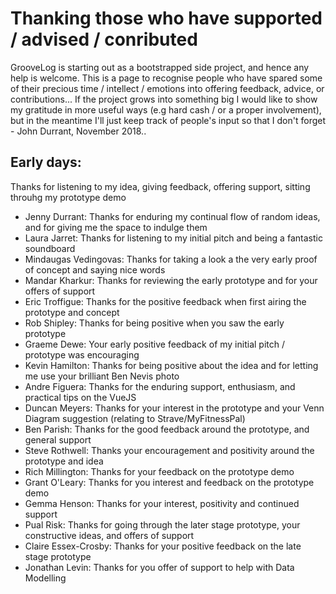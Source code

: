 # Thanking those who have supported / advised / conributed

GrooveLog is starting out as a bootstrapped side project, and hence any help is welcome. This is a page to recognise people who have spared some of their precious time / intellect / emotions into offering feedback, advice, or contributions... If the project grows into something big I would like to show my gratitude in more useful ways (e.g hard cash / or a proper involvement), but in the meantime I'll just keep track of people's input so that I don't forget - John Durrant, November 2018..

## Early days:
Thanks for listening to my idea, giving feedback, offering support, sitting throuhg my prototype demo

* Jenny Durrant: Thanks for enduring my continual flow of random ideas, and for giving me the space to indulge them  
* Laura Jarret: Thanks for listening to my initial pitch and being a fantastic soundboard  
* Mindaugas Vedingovas: Thanks for taking a look a the very early proof of concept and saying nice words  
* Mandar Kharkur: Thanks for reviewing the early prototype and for your offers of support
* Eric Troffigue: Thanks for the positive feedback when first airing the prototype and concept
* Rob Shipley: Thanks for being positive when you saw the early prototype
* Graeme Dewe: Your early positive feedback of my initial pitch / prototype was encouraging
* Kevin Hamilton: Thanks for being positive about the idea and for letting me use your brilliant Ben Nevis photo
* Andre Figuera: Thanks for the enduring support, enthusiasm, and practical tips on the VueJS
* Duncan Meyers: Thanks for your interest in the prototype and your Venn Diagram suggestion (relating to Strave/MyFitnessPal)
* Ben Parish: Thanks for the good feedback around the prototype, and general support
* Steve Rothwell: Thanks your encouragement and positivity around the prototype and idea
* Rich Millington: Thanks for your feedback on the prototype demo
* Grant O'Leary: Thanks for you interest and feedback on the prototype demo
* Gemma Henson: Thanks for your interest, positivity and continued support
* Pual Risk: Thanks for going through the later stage prototype, your constructive ideas, and offers of support
* Claire Essex-Crosby: Thanks for your positive feedback on the late stage prototype
* Jonathan Levin: Thanks for you offer of support to help with Data Modelling

